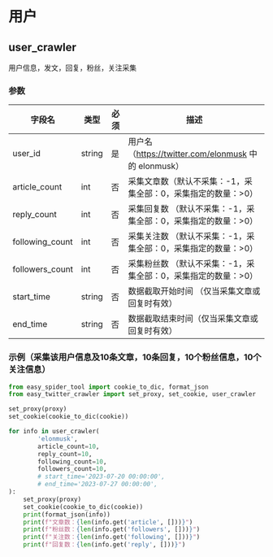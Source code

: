 # 用户

## user_crawler

用户信息，发文，回复，粉丝，关注采集

### 参数


| 字段名             | 类型     | 必须 | 描述                                            |
|-----------------|--------|----|-----------------------------------------------|
| user_id         | string | 是  | 用户名（https://twitter.com/elonmusk 中的 elonmusk） |
| article_count   | int    | 否  | 采集文章数（默认不采集：-1，采集全部：0，采集指定的数量：>0）             |             
| reply_count     | int    | 否  | 采集回复数 （默认不采集：-1，采集全部：0，采集指定的数量：>0）            |              
| following_count | int    | 否  | 采集关注数 （默认不采集：-1，采集全部：0，采集指定的数量：>0）            |                
| followers_count | int    | 否  | 采集粉丝数 （默认不采集：-1，采集全部：0，采集指定的数量：>0）            |                
| start_time      | string | 否  | 数据截取开始时间 （仅当采集文章或回复时有效）                       |                   
| end_time        | string | 否  | 数据截取结束时间（仅当采集文章或回复时有效）                        |                  

### 示例（采集该用户信息及10条文章，10条回复，10个粉丝信息，10个关注信息）

```python
from easy_spider_tool import cookie_to_dic, format_json
from easy_twitter_crawler import set_proxy, set_cookie, user_crawler

set_proxy(proxy)
set_cookie(cookie_to_dic(cookie))

for info in user_crawler(
        'elonmusk',
        article_count=10,
        reply_count=10,
        following_count=10,
        followers_count=10,
        # start_time='2023-07-20 00:00:00',
        # end_time='2023-07-27 00:00:00',
):
    set_proxy(proxy)
    set_cookie(cookie_to_dic(cookie))
    print(format_json(info))
    print(f"文章数：{len(info.get('article', []))}")
    print(f"粉丝数：{len(info.get('followers', []))}")
    print(f"关注数：{len(info.get('following', []))}")
    print(f"回复数：{len(info.get('reply', []))}")
```





